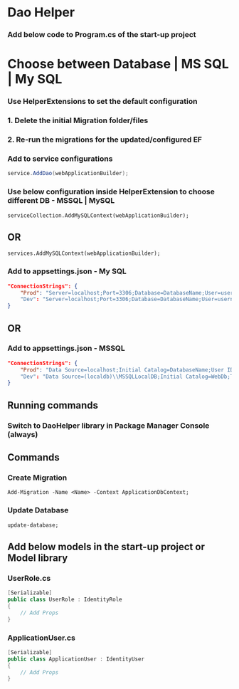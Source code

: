 ﻿# Dao Helper
### Add below code to Program.cs of the start-up project

# Choose between Database | MS SQL | My SQL
### Use HelperExtensions to set the default configuration
### 1. Delete the initial Migration folder/files
### 2. Re-run the migrations for the updated/configured EF

### Add to service configurations
```csharp
service.AddDao(webApplicationBuilder);
```

### Use below configuration inside HelperExtension to choose different DB - MSSQL | MySQL
```
serviceCollection.AddMySQLContext(webApplicationBuilder);
```
## OR
```
services.AddMySQLContext(webApplicationBuilder);
```

### Add to appsettings.json - My SQL
```json
"ConnectionStrings": {
	"Prod": "Server=localhost;Port=3306;Database=DatabaseName;User=username;Password=password;CharSet=utf8;"
	"Dev": "Server=localhost;Port=3306;Database=DatabaseName;User=username;Password=password;CharSet=utf8;"
}
```
## OR
### Add to appsettings.json - MSSQL
```json
"ConnectionStrings": {
	"Prod": "Data Source=localhost;Initial Catalog=DatabaseName;User ID=UserName;Password=Password"
	"Dev": "Data Source=(localdb)\\MSSQLLocalDB;Initial Catalog=WebDb;Trusted_Connection=True;MultipleActiveResultSets=true;Integrated Security=True;User Instance=False;"
}
```

## Running commands
### Switch to DaoHelper library in Package Manager Console (always)

## Commands
### Create Migration
```
Add-Migration -Name <Name> -Context ApplicationDbContext;
```

### Update Database
```
update-database;
```

## Add below models in the start-up project or Model library
### UserRole.cs
```csharp
[Serializable]
public class UserRole : IdentityRole
{
	// Add Props
}
```

### ApplicationUser.cs
```csharp
[Serializable]
public class ApplicationUser : IdentityUser
{
	// Add Props
}
```
